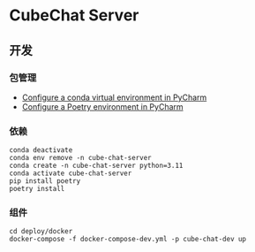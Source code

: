 # CubeChat Server

## 开发

### 包管理

- [Configure a conda virtual environment in PyCharm](https://www.jetbrains.com/help/pycharm/conda-support-creating-conda-virtual-environment.html)
- [Configure a Poetry environment in PyCharm](https://www.jetbrains.com/help/pycharm/poetry.html)

### 依赖
```shell
conda deactivate
conda env remove -n cube-chat-server
conda create -n cube-chat-server python=3.11
conda activate cube-chat-server
pip install poetry
poetry install
```

### 组件
```shell
cd deploy/docker
docker-compose -f docker-compose-dev.yml -p cube-chat-dev up
```